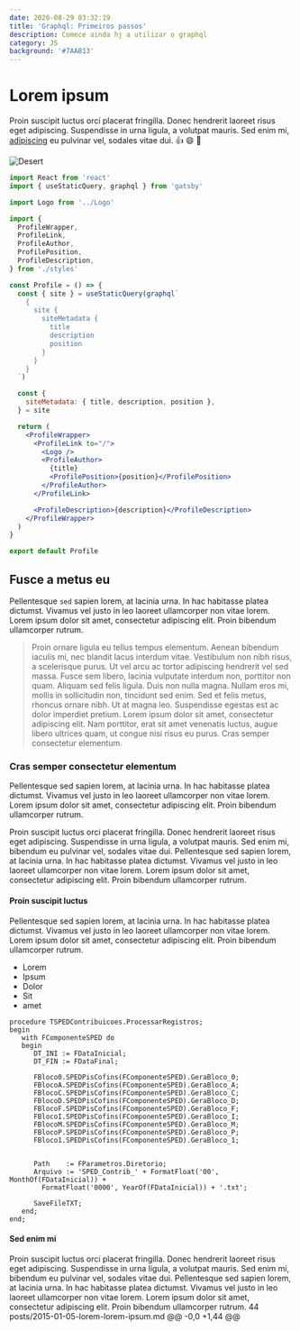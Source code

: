 ```yaml
---
date: 2020-08-29 03:32:19
title: 'Graphql: Primeiros passos'
description: Comece ainda hj a utilizar o graphql
category: JS
background: '#7AAB13'
---
```


# Lorem ipsum

Proin suscipit luctus orci placerat fringilla. Donec hendrerit laoreet risus eget adipiscing. Suspendisse in urna ligula, a volutpat mauris. Sed enim mi, [adipiscing](http://google.com) eu pulvinar vel, sodales vitae dui. :thumbsup: :smile: :sparkler:

![Desert](/assets/images/desert.jpg)

```jsx
import React from 'react'
import { useStaticQuery, graphql } from 'gatsby'

import Logo from '../Logo'

import {
  ProfileWrapper,
  ProfileLink,
  ProfileAuthor,
  ProfilePosition,
  ProfileDescription,
} from './styles'

const Profile = () => {
  const { site } = useStaticQuery(graphql`
    {
      site {
        siteMetadata {
          title
          description
          position
        }
      }
    }
  `)

  const {
    siteMetadata: { title, description, position },
  } = site

  return (
    <ProfileWrapper>
      <ProfileLink to="/">
        <Logo />
        <ProfileAuthor>
          {title}
          <ProfilePosition>{position}</ProfilePosition>
        </ProfileAuthor>
      </ProfileLink>

      <ProfileDescription>{description}</ProfileDescription>
    </ProfileWrapper>
  )
}

export default Profile
```

## Fusce a metus eu

Pellentesque `sed` sapien lorem, at lacinia urna. In hac habitasse platea dictumst. Vivamus vel justo in leo laoreet ullamcorper non vitae lorem. Lorem ipsum dolor sit amet, consectetur adipiscing elit. Proin bibendum ullamcorper rutrum.

> Proin ornare ligula eu tellus tempus elementum. Aenean bibendum iaculis mi, nec blandit lacus interdum vitae. Vestibulum non nibh risus, a scelerisque purus. Ut vel arcu ac tortor adipiscing hendrerit vel sed massa. Fusce sem libero, lacinia vulputate interdum non, porttitor non quam. Aliquam sed felis ligula. Duis non nulla magna.
> Nullam eros mi, mollis in sollicitudin non, tincidunt sed enim. Sed et felis metus, rhoncus ornare nibh. Ut at magna leo. Suspendisse egestas est ac dolor imperdiet pretium. Lorem ipsum dolor sit amet, consectetur adipiscing elit. Nam porttitor, erat sit amet venenatis luctus, augue libero ultrices quam, ut congue nisi risus eu purus. Cras semper consectetur elementum.

### Cras semper consectetur elementum

Pellentesque sed sapien lorem, at lacinia urna. In hac habitasse platea dictumst. Vivamus vel justo in leo laoreet ullamcorper non vitae lorem. Lorem ipsum dolor sit amet, consectetur adipiscing elit. Proin bibendum ullamcorper rutrum.

Proin suscipit luctus orci placerat fringilla. Donec hendrerit laoreet risus eget adipiscing. Suspendisse in urna ligula, a volutpat mauris. Sed enim mi, bibendum eu pulvinar vel, sodales vitae dui. Pellentesque sed sapien lorem, at lacinia urna. In hac habitasse platea dictumst. Vivamus vel justo in leo laoreet ullamcorper non vitae lorem. Lorem ipsum dolor sit amet, consectetur adipiscing elit. Proin bibendum ullamcorper rutrum.

#### Proin suscipit luctus

Pellentesque sed sapien lorem, at lacinia urna. In hac habitasse platea dictumst. Vivamus vel justo in leo laoreet ullamcorper non vitae lorem. Lorem ipsum dolor sit amet, consectetur adipiscing elit. Proin bibendum ullamcorper rutrum.

- Lorem
- Ipsum
- Dolor
- Sit
- amet

```Delphi
procedure TSPEDContribuicoes.ProcessarRegistros;
begin
   with FComponenteSPED do
   begin
      DT_INI := FDataInicial;
      DT_FIN := FDataFinal;

      FBloco0.SPEDPisCofins(FComponenteSPED).GeraBloco_0;
      FBlocoA.SPEDPisCofins(FComponenteSPED).GeraBloco_A;
      FBlocoC.SPEDPisCofins(FComponenteSPED).GeraBloco_C;
      FBlocoD.SPEDPisCofins(FComponenteSPED).GeraBloco_D;
      FBlocoF.SPEDPisCofins(FComponenteSPED).GeraBloco_F;
      FBlocoI.SPEDPisCofins(FComponenteSPED).GeraBloco_I;
      FBlocoM.SPEDPisCofins(FComponenteSPED).GeraBloco_M;
      FBlocoP.SPEDPisCofins(FComponenteSPED).GeraBloco_P;
      FBloco1.SPEDPisCofins(FComponenteSPED).GeraBloco_1;


      Path    := FParametros.Diretorio;
      Arquivo := 'SPED_Contrib_' + FormatFloat('00', MonthOf(FDataInicial)) +
        FormatFloat('0000', YearOf(FDataInicial)) + '.txt';

      SaveFileTXT;
   end;
end;
```

#### Sed enim mi

Proin suscipit luctus orci placerat fringilla. Donec hendrerit laoreet risus eget adipiscing. Suspendisse in urna ligula, a volutpat mauris. Sed enim mi, bibendum eu pulvinar vel, sodales vitae dui. Pellentesque sed sapien lorem, at lacinia urna. In hac habitasse platea dictumst. Vivamus vel justo in leo laoreet ullamcorper non vitae lorem. Lorem ipsum dolor sit amet, consectetur adipiscing elit. Proin bibendum ullamcorper rutrum.
44 posts/2015-01-05-lorem-lorem-ipsum.md
@@ -0,0 +1,44 @@
